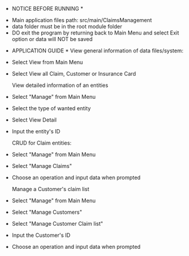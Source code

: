 * NOTICE BEFORE RUNNING *
- Main application files path: src/main/ClaimsManagement
- data folder must be in the root module folder
- DO exit the program by returning back to Main Menu and select Exit option or data will NOT be saved

* APPLICATION GUIDE *
      View general information of data files/system:
- Select View from Main Menu
- Select View all Claim, Customer or Insurance Card

     View detailed information of an entities
- Select "Manage" from Main Menu
- Select the type of wanted entity
- Select View Detail
- Input the entity's ID

     CRUD for Claim entities:
- Select "Manage" from Main Menu
- Select "Manage Claims"
- Choose an operation and input data when prompted

    Manage a Customer's claim list
- Select "Manage" from Main Menu
- Select "Manage Customers"
- Select "Manage Customer Claim list"
- Input the Customer's ID
- Choose an operation and input data when prompted

